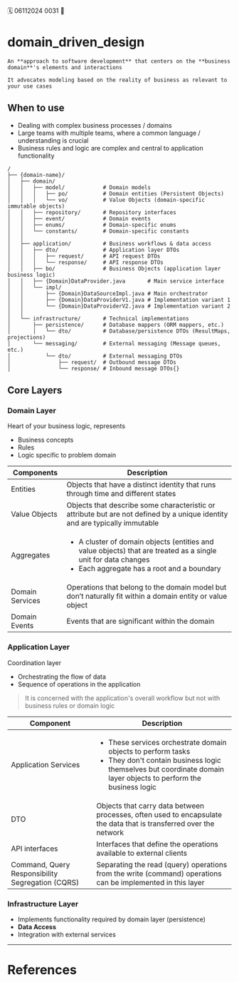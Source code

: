 🗓️ 06112024 0031
📎

# domain_driven_design
```ad-abstract
An **approach to software development** that centers on the **business domain**'s elements and interactions 

It advocates modeling based on the reality of business as relevant to your use cases
```

## When to use
- Dealing with complex business processes / domains
- Large teams with multiple teams, where a common language / understanding is crucial
- Business rules and logic are complex and central to application functionality


```text
/
├── {domain-name}/                
│   ├── domain/
│   │   ├── model/            # Domain models
│   │   │   ├── po/           # Domain entities (Persistent Objects)
│   │   │   └── vo/           # Value Objects (domain-specific immutable objects)
│   │   ├── repository/       # Repository interfaces
│   │   ├── event/            # Domain events
│   │   ├── enums/            # Domain-specific enums 
│   │   └── constants/        # Domain-specific constants 
│   │
│   ├── application/          # Business workflows & data access
│   │   ├── dto/              # Application layer DTOs
│   │   │   ├── request/      # API request DTOs
│   │   │   └── response/     # API response DTOs
│   │   ├── bo/               # Business Objects (application layer business logic)
│   │   ├── {Domain}DataProvider.java       # Main service interface
│   │   └── impl/
│   │       ├── {Domain}DataSourceImpl.java # Main orchestrator
│   │       ├── {Domain}DataProviderV1.java # Implementation variant 1
│   │       └── {Domain}DataProviderV2.java # Implementation variant 2
│   │
│   └── infrastructure/       # Technical implementations
│       ├── persistence/      # Database mappers (ORM mappers, etc.)
│       │   └── dto/          # Database/persistence DTOs (ResultMaps, projections)
│       └── messaging/        # External messaging (Message queues, etc.)
│           └── dto/          # External messaging DTOs
│               ├── request/  # Outbound message DTOs
│               └── response/ # Inbound message DTOs{}
```

## Core Layers

### Domain Layer
Heart of your business logic, represents
- Business concepts
- Rules
- Logic specific to problem domain

| Components      | Description                                                                                                                                                                     |
| --------------- | ------------------------------------------------------------------------------------------------------------------------------------------------------------------------------- |
| Entities        | Objects that have a distinct identity that runs through time and different states                                                                                               |
| Value Objects   | Objects that describe some characteristic or attribute but are not defined by a unique identity and are typically immutable                                                     |
| Aggregates      | <ul><li>A cluster of domain objects (entities and value objects) that are treated as a single unit for data changes</li><li>Each aggregate has a root and a boundary </li></ul> |
| Domain Services | Operations that belong to the domain model but don’t naturally fit within a domain entity or value object                                                                       |
| Domain Events   | Events that are significant within the domain                                                                                                                                   |

### Application Layer
Coordination layer
- Orchestrating the flow of data 
- Sequence of operations in the application

> It is concerned with the application's overall workflow but not with business rules or domain logic

| Component                                        | Description                                                                                                                                                                                         |
|--------------------------------------------------|-----------------------------------------------------------------------------------------------------------------------------------------------------------------------------------------------------|
| Application Services                             | <ul><li>These services orchestrate domain objects to perform tasks</li><li>They don't contain business logic themselves but coordinate domain layer objects to perform the business logic</li></ul> |
| DTO                                              | Objects that carry data between processes, often used to encapsulate the data that is transferred over the network                                                                                  |
| API interfaces                                   | Interfaces that define the operations available to external clients                                                                                                                                 |
| Command, Query Responsibility Segregation (CQRS) | Separating the read (query) operations from the write (command) operations can be implemented in this layer                                                                                         |

### Infrastructure Layer
- Implements functionality required by domain layer (persistence)
- **Data Access**
- Integration with external services

---

# References

